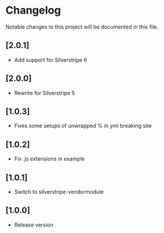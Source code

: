 # Changelog

Notable changes to this project will be documented in this file.

## [2.0.1]

- Add support for Silverstripe 6


## [2.0.0]

- Rewrite for Silverstripe 5


## [1.0.3]

- Fixes some setups of unwrapped % in yml breaking site


## [1.0.2]

- Fix .js extensions in example


## [1.0.1]

- Switch to silverstripe-vendormodule


## [1.0.0]

- Release version
